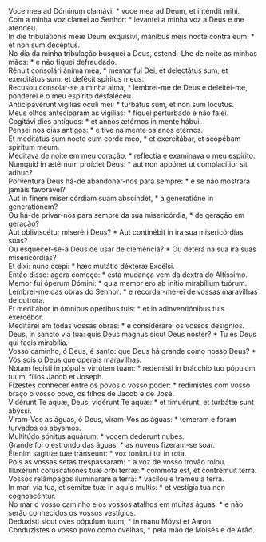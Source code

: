 <div class="dropcap text-justify">Voce mea ad Dóminum clamávi: * voce mea ad Deum, et inténdit mihi.</div>
<div class="dropcap text-justify">Com a minha voz clamei ao Senhor: * levantei a minha voz a Deus e me atendeu.</div>
<div class="text-justify">In die tribulatiónis meæ Deum exquisívi, mánibus meis nocte contra eum: * et non sum decéptus.</div>
<div class="text-justify">No dia da minha tribulação busquei a Deus, estendi-Lhe de noite as minhas mãos: * e não fiquei defraudado.</div>
<div class="text-justify">Rénuit consolári ánima mea, * memor fui Dei, et delectátus sum, et exercitátus sum: et defécit spíritus meus.</div>
<div class="text-justify">Recusou consolar-se a minha alma, * lembrei-me de Deus e deleitei-me, ponderei e o meu espírito desfaleceu.</div>
<div class="text-justify">Anticipavérunt vigílias óculi mei: * turbátus sum, et non sum locútus.</div>
<div class="text-justify">Meus olhos anteciparam as vigílias: * fiquei perturbado e não falei.</div>
<div class="text-justify">Cogitávi dies antíquos: * et annos ætérnos in mente hábui.</div>
<div class="text-justify">Pensei nos dias antigos: * e tive na mente os anos eternos.</div>
<div class="text-justify">Et meditátus sum nocte cum corde meo, * et exercitábar, et scopébam spíritum meum.</div>
<div class="text-justify">Meditava de noite em meu coração, * reflectia e examinava o meu espírito.</div>
<div class="text-justify">Numquid in ætérnum proíciet Deus: * aut non appónet ut complacítior sit adhuc?</div>
<div class="text-justify">Porventura Deus há-de abandonar-nos para sempre: * e se não mostrará jamais favorável?</div>
<div class="text-justify">Aut in finem misericórdiam suam abscíndet, * a generatióne in generatiónem?</div>
<div class="text-justify">Ou há-de privar-nos para sempre da sua misericórdia, * de geração em geração?</div>
<div class="text-justify">Aut obliviscétur miseréri Deus? * Aut continébit in ira sua misericórdias suas?</div>
<div class="text-justify">Ou esquecer-se-á Deus de usar de clemência? * Ou deterá na sua ira suas misericórdias?</div>
<div class="text-justify">Et dixi: nunc cœpi: * hæc mutátio déxteræ Excélsi.</div>
<div class="text-justify">Então disse: agora começo: * esta mudança vem da dextra do Altíssimo.</div>
<div class="text-justify">Memor fui óperum Dómini: * quia memor ero ab inítio mirabílium tuórum.</div>
<div class="text-justify">Lembrei-me das obras do Senhor: * e recordar-me-ei de vossas maravilhas de outrora.</div>
<div class="text-justify">Et meditábor in ómnibus opéribus tuis: * et in adinventiónibus tuis exercébor.</div>
<div class="text-justify">Meditarei em todas vossas obras: * e considerarei os vossos desígnios.</div>
<div class="text-justify">Deus, in sancto via tua: quis Deus magnus sicut Deus noster? * Tu es Deus qui facis mirabília.</div>
<div class="text-justify">Vosso caminho, ó Deus, é santo: que Deus há grande como nosso Deus? * Vós sois o Deus que operais maravilhas.</div>
<div class="text-justify">Notam fecísti in pópulis virtútem tuam: * redemísti in brácchio tuo pópulum tuum, fílios Jacob et Joseph.</div>
<div class="text-justify">Fizestes conhecer entre os povos o vosso poder: * redimistes com vosso braço o vosso povo, os filhos de Jacob e de José.</div>
<div class="text-justify">Vidérunt Te aquæ, Deus, vidérunt Te aquæ: * et timuérunt, et turbátæ sunt abýssi.</div>
<div class="text-justify">Viram-Vos as águas, ó Deus, viram-Vos as águas: * temeram e foram turvados os abysmos.</div>
<div class="text-justify">Multitúdo sónitus aquárum: * vocem dedérunt nubes.</div>
<div class="text-justify">Grande foi o estrondo das águas: * as nuvens fizeram-se soar.</div>
<div class="text-justify">Étenim sagíttæ tuæ tránseunt: * vox tonítrui tui in rota.</div>
<div class="text-justify">Pois as vossas setas trespassaram: * a voz de vosso trovão rolou.</div>
<div class="text-justify">Illuxérunt coruscatiónes tuæ orbi terræ: * commóta est, et contrémuit terra.</div>
<div class="text-justify">Vossos relâmpagos iluminaram a terra: * vacilou e tremeu a terra.</div>
<div class="text-justify">In mari via tua, et sémitæ tuæ in aquis multis: * et vestígia tua non cognoscéntur.</div>
<div class="text-justify">No mar o vosso caminho e os vossos atalhos em muitas águas: * e não serão conhecidos os vossos vestígios.</div>
<div class="text-justify">Deduxísti sicut oves pópulum tuum, * in manu Móysi et Aaron.</div>
<div class="text-justify">Conduzistes o vosso povo como ovelhas, * pela mão de Moisés e de Arão.</div>
